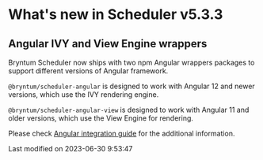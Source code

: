 # What's new in Scheduler v5.3.3

## Angular IVY and View Engine wrappers

Bryntum Scheduler now ships with two npm Angular wrappers packages to support different versions of Angular framework.

`@bryntum/scheduler-angular` is designed to work with Angular 12 and newer versions, which use the IVY rendering engine.

`@bryntum/scheduler-angular-view` is designed to work with Angular 11 and older versions, which use the View Engine
for rendering.

Please check [Angular integration guide](#Scheduler/guides/integration/angular/guide.md#ivy-and-view-engine-wrappers) for
the additional information.


<p class="last-modified">Last modified on 2023-06-30 9:53:47</p>